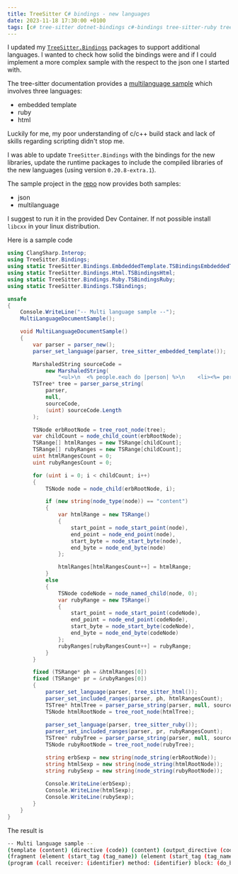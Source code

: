 ```yaml
---
title: TreeSitter C# bindings - new languages
date: 2023-11-18 17:30:00 +0100
tags: [c# tree-sitter dotnet-bindings c#-bindings tree-sitter-ruby tree-sitter-html tree-sitter-embedded template]
---
```


I updated my [`TreeSitter.Bindings`](https://www.nuget.org/packages/TreeSitter.Bindings/0.0.2) packages to support additional languages. I wanted to check how solid the bindings were and if I could implement a more complex sample with the respect to the json one I started with.

The tree-sitter documentation provides a [multilanguage sample](https://tree-sitter.github.io/tree-sitter/using-parsers#multi-language-documents) which involves three languages:
- embedded template
- ruby
- html

<!-- truncate -->

Luckily for me, my poor understanding of c/c++ build stack and lack of skills regarding scripting didn't stop me.

I was able to update `TreeSitter.Bindings` with the bindings for the new libraries, update the runtime packages to include the compiled libraries of the new languages (using version `0.20.8-extra.1`). 

The sample project in the [repo](https://github.com/davidelettieri/treesitter-bindings) now provides both samples:
- json
- multilanguage

I suggest to run it in the provided Dev Container. If not possible install `libcxx` in your linux distribution.

Here is a sample code

```csharp title="Program.cs"
using ClangSharp.Interop;
using TreeSitter.Bindings;
using static TreeSitter.Bindings.EmbdeddedTemplate.TSBindingsEmbdeddedTemplate;
using static TreeSitter.Bindings.Html.TSBindingsHtml;
using static TreeSitter.Bindings.Ruby.TSBindingsRuby;
using static TreeSitter.Bindings.TSBindings;

unsafe
{
    Console.WriteLine("-- Multi language sample --");
    MultiLanguageDocumentSample();

    void MultiLanguageDocumentSample()
    {
        var parser = parser_new();
        parser_set_language(parser, tree_sitter_embedded_template());

        MarshaledString sourceCode =
            new MarshaledString(
                "<ul>\n  <% people.each do |person| %>\n    <li><%= person.name %></li>\n  <% end %>\n</ul>");
        TSTree* tree = parser_parse_string(
            parser,
            null,
            sourceCode,
            (uint) sourceCode.Length
        );

        TSNode erbRootNode = tree_root_node(tree);
        var childCount = node_child_count(erbRootNode);
        TSRange[] htmlRanges = new TSRange[childCount];
        TSRange[] rubyRanges = new TSRange[childCount];
        uint htmlRangesCount = 0;
        uint rubyRangesCount = 0;

        for (uint i = 0; i < childCount; i++)
        {
            TSNode node = node_child(erbRootNode, i);

            if (new string(node_type(node)) == "content")
            {
                var htmlRange = new TSRange()
                {
                    start_point = node_start_point(node),
                    end_point = node_end_point(node),
                    start_byte = node_start_byte(node),
                    end_byte = node_end_byte(node)
                };

                htmlRanges[htmlRangesCount++] = htmlRange;
            }
            else
            {
                TSNode codeNode = node_named_child(node, 0);
                var rubyRange = new TSRange()
                {
                    start_point = node_start_point(codeNode),
                    end_point = node_end_point(codeNode),
                    start_byte = node_start_byte(codeNode),
                    end_byte = node_end_byte(codeNode)
                };
                rubyRanges[rubyRangesCount++] = rubyRange;
            }
        }

        fixed (TSRange* ph = &htmlRanges[0])
        fixed (TSRange* pr = &rubyRanges[0])
        {
            parser_set_language(parser, tree_sitter_html());
            parser_set_included_ranges(parser, ph, htmlRangesCount);
            TSTree* htmlTree = parser_parse_string(parser, null, sourceCode, (uint) sourceCode.Length);
            TSNode htmlRootNode = tree_root_node(htmlTree);
            
            parser_set_language(parser, tree_sitter_ruby());
            parser_set_included_ranges(parser, pr, rubyRangesCount);
            TSTree* rubyTree = parser_parse_string(parser, null, sourceCode, (uint) sourceCode.Length);
            TSNode rubyRootNode = tree_root_node(rubyTree);

            string erbSexp = new string(node_string(erbRootNode));
            string htmlSexp = new string(node_string(htmlRootNode));
            string rubySexp = new string(node_string(rubyRootNode));
            
            Console.WriteLine(erbSexp);
            Console.WriteLine(htmlSexp);
            Console.WriteLine(rubySexp);
        }
    }
}
```

The result is 

```bash title="output"
-- Multi language sample --
(template (content) (directive (code)) (content) (output_directive (code)) (content) (directive (code)) (content))
(fragment (element (start_tag (tag_name)) (element (start_tag (tag_name)) (end_tag (tag_name))) (end_tag (tag_name))))
(program (call receiver: (identifier) method: (identifier) block: (do_block parameters: (block_parameters (identifier)) body: (body_statement (call receiver: (identifier) method: (identifier))))))
```